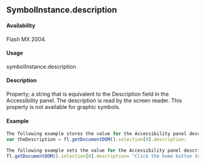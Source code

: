 ## SymbolInstance.description

#### Availability

Flash MX 2004.

#### Usage

symbolInstance.description

#### Description

Property; a string that is equivalent to the Description field in the Accessibility panel. The description is read by the screen reader. This property is not available for graphic symbols.

#### Example

```javascript
The following example stores the value for the Accessibility panel description of the object in the theDescription variable :
var theDescription = fl.getDocumentDOM().selection[0].description;

The following example sets the value for the Accessibility panel description to Click the home button to go to home: 
fl.getDocumentDOM().selection[0].description= "Click the home button to go to home";

```